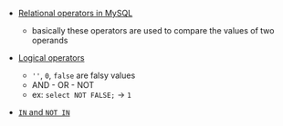 - [Relational operators in MySQL](https://youtu.be/Hy3qbMAoEJk?si=e0X2bKBKt3wnPdFr&t=13977)
    - basically these operators are used to compare the values of two operands

- [Logical operators](https://youtu.be/Hy3qbMAoEJk?si=HnFd5vi0fZTMVk01&t=14287)
    - `''`, `0`, `false` are falsy values
    - AND - OR - NOT
    - ex: `select NOT FALSE;` -> `1` 


- [`IN` and `NOT IN`](https://youtu.be/Hy3qbMAoEJk?si=QJPbEsUweqHOBipC&t=14657)